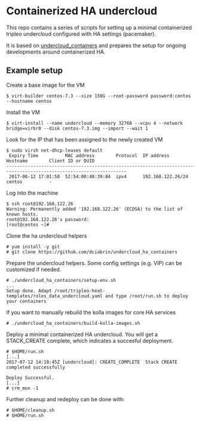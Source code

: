 # Containerized HA undercloud

This repo contains a series of scripts for setting up a minimal
containerized tripleo undercloud configured with HA settings (pacemaker).

It is based on
[undercloud_containers](https://github.com/dprince/undercloud_containers)
and prepares the setup for ongoing developments around containerized HA.

## Example setup

Create a base image for the VM

    $ virt-builder centos-7.3 --size 150G --root-password password:centos --hostname centos

Install the VM

    $ virt-install --name undercloud --memory 32768 --vcpu 4 --network bridge=virbr0 --disk centos-7.3.img --import --wait 1

Look for the IP that has been assigned to the newly created VM

    $ sudo virsh net-dhcp-leases default
     Expiry Time          MAC address        Protocol  IP address                Hostname        Client ID or DUID
    -------------------------------------------------------------------------------------------------------------------
     2017-06-12 17:01:58  52:54:00:48:39:84  ipv4      192.168.122.26/24         centos          -

Log into the machine

    $ ssh root@192.168.122.26
    Warning: Permanently added '192.168.122.26' (ECDSA) to the list of known hosts.
    root@192.168.122.26's password: 
    [root@centos ~]# 

Clone the ha undercloud helpers

    # yum install -y git
    # git clone https://github.com/dciabrin/undercloud_ha_containers

Prepare the undercloud helpers. Some config settings (e.g. VIP) can be customized if needed.

    # ./undercloud_ha_containers/setup-env.sh
    ...
    Setup done. Adapt /root/tripleo-heat-templates/roles_data_undercloud.yaml and type /root/run.sh to deploy your containers

If you want to manually rebuild the kolla images for core HA services

    # ./undercloud_ha_containers/build-kolla-images.sh

Deploy a minimal containerized HA undercloud. You will get a STACK_CREATE complete, which indicates a succesful deployment.

    # $HOME/run.sh
    [...]
    2017-07-12 14:18:45Z [undercloud]: CREATE_COMPLETE  Stack CREATE completed successfully
    
    Deploy Successful.
    [...]
    # crm_mon -1

Further cleanup and redeploy can be done with:

    # $HOME/cleanup.sh
    # $HOME/run.sh
